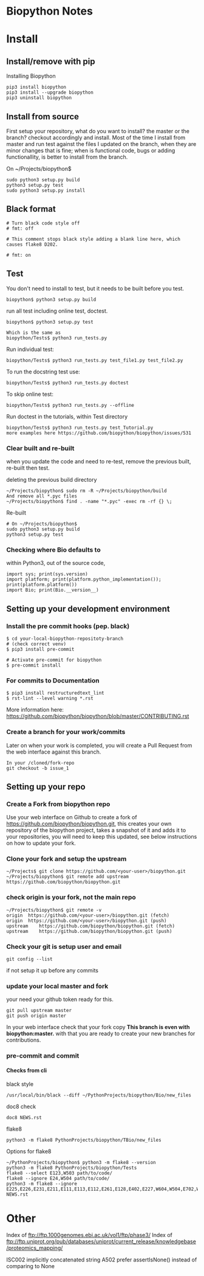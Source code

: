 # Biopython Notes

# Install

## Install/remove with pip
Installing Biopython
```
pip3 install biopython
pip3 install --upgrade biopython
pip3 uninstall biopython
```

## Install from source
First setup your repository, what do you want to install? the master or the branch? checkout accordingly and install. Most of the time I install from master and run test against the files I updated on the branch, when they are minor changes that is fine; when is functional code, bugs or adding functionallity, is better to install from the branch.

On ~/Projects/biopython$
```
sudo python3 setup.py build
python3 setup.py test
sudo python3 setup.py install
```
## Black format
```
# Turn black code style off
# fmt: off

# This comment stops black style adding a blank line here, which causes flake8 D202.

# fmt: on
```
## Test
You don't need to install to test, but it needs to be built before you test.
```
biopython$ python3 setup.py build
```

run all test including online test, doctest.
```
biopython$ python3 setup.py test

Which is the same as 
biopython/Tests$ python3 run_tests.py
```
Run individual test:
```
biopython/Tests$ python3 run_tests.py test_file1.py test_file2.py
```
To run the docstring test use:
```
biopython/Tests$ python3 run_tests.py doctest
```
To skip online test:
```
biopython/Tests$ python3 run_tests.py --offline
```
Run doctest in the tutorials, within Test directory
```
biopython/Tests$ python3 run_tests.py test_Tutorial.py
more examples here https://github.com/biopython/biopython/issues/531
```
### Clear built and re-built
when you update the code and need to re-test, remove the previous built, re-built then test.

deleting the previous build directory
```
~/Projects/biopython$ sudo rm -R ~/Projects/biopython/build
And remove all *.pyc files
~/Projects/biopython$ find . -name "*.pyc" -exec rm -rf {} \;
```
Re-built
```
# On ~/Projects/biopython$
sudo python3 setup.py build
python3 setup.py test
```

### Checking where Bio defaults to
within Python3, out of the source code,
```
import sys; print(sys.version)
import platform; print(platform.python_implementation()); print(platform.platform())
import Bio; print(Bio.__version__)
```
## Setting up your development environment

### Install the pre commit hooks (pep. black)
```
$ cd your-local-biopython-repositoty-branch
# (check correct venv)
$ pip3 install pre-commit

# Activate pre-commit for biopython
$ pre-commit install
```
### For commits to Documentation
```
$ pip3 install restructuredtext_lint
$ rst-lint --level warning *.rst
```
More information here: https://github.com/biopython/biopython/blob/master/CONTRIBUTING.rst

### Create a branch for your work/commits
Later on when your work is completed, you will create a Pull Request from the web interface against this branch.

```
In your /cloned/fork-repo
git checkout -b issue_1
```

## Setting up your repo

### Create a Fork from biopython repo

Use your web interface on Github to create a fork of https://github.com/biopython/biopython.git, this creates your own repository of the biopython project, takes a snapshot of it and adds it to your repositories, you will need to keep this updated, see below instructions on how to update your fork.

### Clone your fork and setup the upstream
```
~/Projects$ git clone https://github.com/<your-user>/biopython.git
~/Projects/biopython$ git remote add upstream https://github.com/biopython/biopython.git
```
### check origin is your fork, not the main repo
```
~/Projects/biopython$ git remote -v
origin	https://github.com/<your-user>/biopython.git (fetch)
origin	https://github.com/<your-user>/biopython.git (push)
upstream	https://github.com/biopython/biopython.git (fetch)
upstream	https://github.com/biopython/biopython.git (push)
```
### Check your git is setup user and email
```
git config --list
```
if not setup it up before any commits

### update your local master and fork
your need your github token ready for this.
```
git pull upstream master
git push origin master
```
In your web interface check that your fork copy **This branch is even with biopython:master.** with that you are ready to create your new branches for contributions.

### pre-commit and commit
#### Checks from cli
black style
```
/usr/local/bin/black --diff ~/PythonProjects/biopython/Bio/new_files
```
doc8 check
```
doc8 NEWS.rst 
```

flake8
```
python3 -m flake8 PythonProjects/biopython/TBio/new_files
```
Options for flake8
```
~/PythonProjects/biopython$ python3 -m flake8 --version
python3 -m flake8 PythonProjects/biopython/Tests
flake8 --select E123,W503 path/to/code/
flake8 --ignore E24,W504 path/to/code/
python3 -m flake8 --ignore E225,E226,E231,E211,E111,E113,E112,E261,E128,E402,E227,W604,W504,E702,W503 NEWS.rst
```

# Other
Index of ftp://ftp.1000genomes.ebi.ac.uk/vol1/ftp/phase3/
Index of ftp://ftp.uniprot.org/pub/databases/uniprot/current_release/knowledgebase/proteomics_mapping/

ISC002 implicitly concatenated string 
A502 prefer assertIsNone() instead of comparing to None

